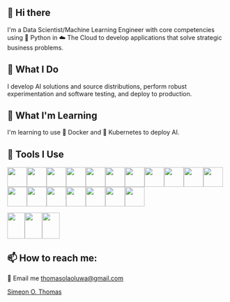 ## 👋 Hi there
I'm a Data Scientist/Machine Learning Engineer with core competencies using :snake: Python in :cloud: The Cloud to develop applications that solve strategic business problems.

## 🔭 What I Do
I develop AI solutions and source distributions, perform robust experimentation and software testing, and deploy to production.

## 🌱 What I'm Learning
I'm learning to use :whale: Docker and :ferris_wheel: Kubernetes to deploy AI.

## :wrench: Tools I Use
<img src="https://cdn.jsdelivr.net/gh/devicons/devicon/icons/python/python-original.svg" height="45" width="45" /><img src="https://cdn.jsdelivr.net/gh/devicons/devicon/icons/jupyter/jupyter-original-wordmark.svg" height="45" width="45" /><img src="https://github.com/homarr-labs/dashboard-icons/blob/main/png/azure.png" height="45" width="45" /><img src="https://cdn.jsdelivr.net/gh/devicons/devicon/icons/googlecloud/googlecloud-original.svg" height="45" width="45" /><img src="https://cdn.jsdelivr.net/gh/devicons/devicon/icons/docker/docker-original.svg" height="45" width="45" /><img src="https://cdn.jsdelivr.net/gh/devicons/devicon/icons/kubernetes/kubernetes-plain.svg" height="45" width="45" /><img src="https://cdn.jsdelivr.net/gh/devicons/devicon/icons/debian/debian-original-wordmark.svg" height="45" width="45" /><img src="https://cdn.jsdelivr.net/gh/devicons/devicon/icons/linux/linux-original.svg" height="45" width="45" /><img src="https://cdn.jsdelivr.net/gh/devicons/devicon/icons/github/github-original-wordmark.svg" height="45" width="45" /><img src="https://github.com/homarr-labs/dashboard-icons/blob/main/png/jenkins.png" height="45" width="45" /><img src="https://github.com/homarr-labs/dashboard-icons/blob/main/png/prometheus.png" height="45" width="45" /><img src="" height="45" width="45" /><img src="https://github.com/homarr-labs/dashboard-icons/blob/main/png/grafana.png" height="45" width="45" /><img src="https://github.com/homarr-labs/dashboard-icons/blob/main/png/longhorn.png" height="45" width="45" /><img src="https://github.com/homarr-labs/dashboard-icons/blob/main/png/nginx.png" height="45" width="45" /><img src="https://github.com/homarr-labs/dashboard-icons/blob/main/png/proxmox.png" height="45" width="45" /><img src="https://github.com/homarr-labs/dashboard-icons/blob/main/png/minio.png" height="45" width="45" /><img src="https://github.com/homarr-labs/dashboard-icons/blob/main/png/kubernetes-dashboard.png" height="45" width="45" />


<img src="https://cdn.jsdelivr.net/gh/devicons/devicon/icons/tensorflow/tensorflow-original-wordmark.svg" height="60" width="40" /><img src="https://cdn.jsdelivr.net/gh/devicons/devicon/icons/anaconda/anaconda-original-wordmark.svg" height="60" width="40" /><img src="https://cdn.jsdelivr.net/gh/devicons/devicon/icons/visualstudio/visualstudio-plain-wordmark.svg" height="60" width="40"/>

## 📫 How to reach me: 
:e-mail: Email me thomasolaoluwa@gmail.com

<div class="badge-base LI-profile-badge" data-locale="en_US" data-size="large" data-theme="dark" data-type="HORIZONTAL" data-vanity="olaoluthomas" data-version="v1"><a class="badge-base__link LI-simple-link" href="https://www.linkedin.com/in/olaoluthomas?trk=profile-badge">Simeon O. Thomas</a></div>
              

<!--
**olaoluthomas/olaoluthomas** is a ✨ _special_ ✨ repository because its `README.md` (this file) appears on your GitHub profile.

Here are some ideas to get you started:

- 🔭 I’m currently working on ...
- 🌱 I’m currently learning ...
- 👯 I’m looking to collaborate on ...
- 🤔 I’m looking for help with ...
- 💬 Ask me about ...
- 📫 How to reach me: ...
- 😄 Pronouns: ...
- ⚡ Fun fact: ...
-->
